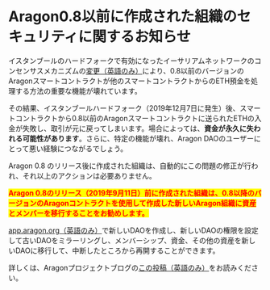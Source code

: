 # Aragon0.8以前に作成された組織のセキュリティに関するお知らせ

イスタンブールのハードフォークで有効になったイーサリアムネットワークのコンセンサスメカニズムの[変更（英語のみ）](https://github.com/aragon/aragonOS/issues/549)により、0.8以前のバージョンのAragonスマートコントラクトが他のスマートコントラクトからのETH預金を処理する方法の重要な機能が壊れています。

その結果、イスタンブールハードフォーク（2019年12月7日に発生）後、スマートコントラクトから0.8以前のAragonスマートコントラクトに送られたETHの入金が失敗し、取引が元に戻ってしまいます。場合によっては、**資金が永久に失われる可能性があります**。さらに、特定の機能が壊れ、Aragon DAOのユーザーにとって悪い経験につながるでしょう。

Aragon 0.8 のリリース後に作成された組織は、自動的にこの問題の修正が行われ、それ以上のアクションは必要ありません。

<mark style="color:red;">**Aragon 0.8のリリース（2019年9月11日）前に作成された組織は、0.8以降のバージョンのAragonコントラクトを使用して作成した新しいAragon組織に資産とメンバーを移行することをお勧めします。**</mark>&#x20;

[app.aragon.org（英語のみ）](https://client.aragon.org/#/)で新しいDAOを作成し、新しいDAOの権限を設定して古いDAOをミラーリングし、メンバーシップ、資金、その他の資産を新しいDAOに移行して、中断したところから再開することができます。

詳しくは、Aragonプロジェクトブログの[この投稿（英語のみ）](https://blog.aragon.org/istanbul-hard-fork-impact/)をお読みください。
